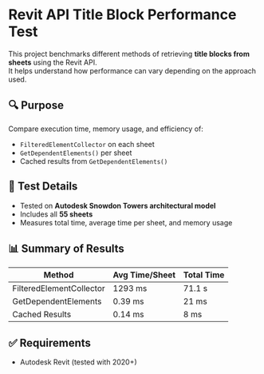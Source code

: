 # Revit API Title Block Performance Test

This project benchmarks different methods of retrieving **title blocks from sheets** using the Revit API.  
It helps understand how performance can vary depending on the approach used.

## 🔍 Purpose

Compare execution time, memory usage, and efficiency of:

- `FilteredElementCollector` on each sheet
- `GetDependentElements()` per sheet
- Cached results from `GetDependentElements()`

## 🧪 Test Details

- Tested on **Autodesk Snowdon Towers architectural model**
- Includes all **55 sheets**
- Measures total time, average time per sheet, and memory usage

## 📊 Summary of Results

| Method | Avg Time/Sheet | Total Time |
|--------|----------------|------------|
| FilteredElementCollector | 1293 ms | 71.1 s | 
| GetDependentElements     | 0.39 ms  | 21 ms  | 
| Cached Results           | 0.14 ms  | 8 ms   | 


## ✅ Requirements

- Autodesk Revit (tested with 2020+)


